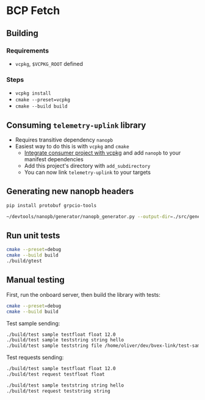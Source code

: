 # BCP Fetch

## Building

### Requirements

- `vcpkg`, `$VCPKG_ROOT` defined

### Steps

- `vcpkg install`
- `cmake --preset=vcpkg`
- `cmake --build build`

## Consuming `telemetry-uplink` library

- Requires transitive dependency `nanopb`
- Easiest way to do this is with `vcpkg` and `cmake`
    - [Integrate consumer project with vcpkg](https://learn.microsoft.com/en-us/vcpkg/get_started/get-started?pivots=shell-bash) and add `nanopb` to your manifest dependencies
    - Add this project's directory with `add_subdirectory`
    - You can now link `telemetry-uplink` to your targets

## Generating new nanopb headers
```bash
pip install protobuf grpcio-tools
```
```bash
~/devtools/nanopb/generator/nanopb_generator.py --output-dir=./src/generated/nanopb primitive.proto sample.proto request.proto response.proto
```

## Run unit tests

```bash
cmake --preset=debug
cmake --build build
./build/gtest
```

## Manual testing
First, run the onboard server, then build the library with tests:
```bash
cmake --preset=debug
cmake --build build
```

Test sample sending:
```bash
./build/test sample testfloat float 12.0
./build/test sample teststring string hello
./build/test sample teststring file /home/oliver/dev/bvex-link/test-samples/boat.png png
```

Test requests sending:
```bash
./build/test sample testfloat float 12.0
./build/test request testfloat float

./build/test sample teststring string hello
./build/test request teststring string
```